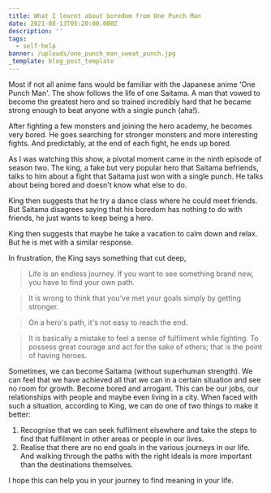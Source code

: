 ```yaml
---
title: What I learnt about boredom from One Punch Man
date: 2021-08-13T05:20:00.000Z
description: ''
tags:
  - self-help
banner: /uploads/one_punch_man_sweat_punch.jpg
_template: blog_post_template
---
```


Most if not all anime fans would be familiar with the Japanese anime 'One Punch Man'. The show follows the life of one Saitama. A man that vowed to become the greatest hero and so trained incredibly hard that he became strong enough to beat anyone with a single punch (aha!).

After fighting a few monsters and joining the hero academy, he becomes very bored. He goes searching for stronger monsters and more interesting fights. And predictably, at the end of each fight, he ends up bored.

As I was watching this show, a pivotal moment came in the ninth episode of season two. The king, a fake but very popular hero that Saitama befriends, talks to him about a fight that Saitama just won with a single punch. He talks about being bored and doesn't know what else to do.

King then suggests that he try a dance class where he could meet friends. But Saitama disagrees saying that his boredom has nothing to do with friends, he just wants to keep being a hero.

King then suggests that maybe he take a vacation to calm down and relax. But he is met with a similar response.

In frustration, the King says something that cut deep,

> Life is an endless journey. If you want to see something brand new, you have to find your own path.

> It is wrong to think that you've met your goals simply by getting stronger.

> On a hero's path, it's not easy to reach the end.

> It is basically a mistake to feel a sense of fulfilment while fighting. To possess great courage and act for the sake of others; that is the point of having heroes.

Sometimes, we can become Saitama (without superhuman strength). We can feel that we have achieved all that we can in a certain situation and see no room for growth. Become bored and arrogant. This can be our jobs, our relationships with people and maybe even living in a city. When faced with such a situation, according to King, we can do one of two things to make it better:

1. Recognise that we can seek fulfilment elsewhere and take the steps to find that fulfilment in other areas or people in our lives.
2. Realise that there are no end goals in the various journeys in our life. And walking through the paths with the right ideals is more important than the destinations themselves.

I hope this can help you in your journey to find meaning in your life.
